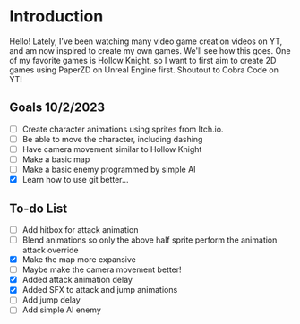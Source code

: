 # Introduction

Hello! Lately, I've been watching many video game creation videos on YT, and am now inspired to create my own games.
We'll see how this goes. One of my favorite games is Hollow Knight, so I want to first aim to create 2D games using PaperZD on Unreal Engine first. Shoutout to Cobra Code on YT!

## Goals 10/2/2023

- [ ] Create character animations using sprites from Itch.io. <br>
- [ ] Be able to move the character, including dashing <br>
- [ ] Have camera movement similar to Hollow Knight <br>
- [ ] Make a basic map <br>
- [ ] Make a basic enemy programmed by simple AI <br>
- [X] Learn how to use git better... <br>

## To-do List

- [ ] Add hitbox for attack animation <br>
- [ ] Blend animations so only the above half sprite perform the animation attack override <br>
- [X] Make the map more expansive <br>
- [ ] Maybe make the camera movement better! <br>
- [X] Added attack animation delay <br>
- [X] Added SFX to attack and jump animations <br>
- [ ] Add jump delay
- [ ] Add simple AI enemy

